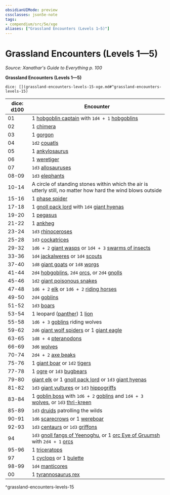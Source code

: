 ```yaml
---
obsidianUIMode: preview
cssclasses: json5e-note
tags:
- compendium/src/5e/xge
aliases: ["Grassland Encounters (Levels 1—5)"]
---
```

# Grassland Encounters (Levels 1—5)
*Source: Xanathar's Guide to Everything p. 100* 

**Grassland Encounters (Levels 1—5)**

`dice: [](grassland-encounters-levels-15-xge.md#^grassland-encounters-levels-15)`

| dice: d100 | Encounter |
|------------|-----------|
| 01 | 1 [hobgoblin captain](5E2014官方资源/bestiary/humanoid/hobgoblin-captain.md) with `1d4 + 1` [hobgoblins](5E2014官方资源/bestiary/humanoid/hobgoblin.md) |
| 02 | 1 [chimera](5E2014官方资源/bestiary/monstrosity/chimera.md) |
| 03 | 1 [gorgon](5E2014官方资源/bestiary/monstrosity/gorgon.md) |
| 04 | `1d2` [couatls](5E2014官方资源/bestiary/celestial/couatl.md) |
| 05 | 1 [ankylosaurus](5E2014官方资源/bestiary/beast/ankylosaurus.md) |
| 06 | 1 [weretiger](5E2014官方资源/bestiary/humanoid/weretiger.md) |
| 07 | `1d3` [allosauruses](5E2014官方资源/bestiary/beast/allosaurus.md) |
| 08-09 | `1d3` [elephants](5E2014官方资源/bestiary/beast/elephant.md) |
| 10-14 | A circle of standing stones within which the air is utterly still, no matter how hard the wind blows outside |
| 15-16 | 1 [phase spider](5E2014官方资源/bestiary/monstrosity/phase-spider.md) |
| 17-18 | 1 [gnoll pack lord](5E2014官方资源/bestiary/humanoid/gnoll-pack-lord.md) with `1d4` [giant hyenas](5E2014官方资源/bestiary/beast/giant-hyena.md) |
| 19-20 | 1 [pegasus](5E2014官方资源/bestiary/celestial/pegasus.md) |
| 21-22 | 1 [ankheg](5E2014官方资源/bestiary/monstrosity/ankheg.md) |
| 23-24 | `1d3` [rhinoceroses](5E2014官方资源/bestiary/beast/rhinoceros.md) |
| 25-28 | `1d3` [cockatrices](5E2014官方资源/bestiary/monstrosity/cockatrice.md) |
| 29-32 | `1d6 + 2` [giant wasps](5E2014官方资源/bestiary/beast/giant-wasp.md) or `1d4 + 3` [swarms of insects](5E2014官方资源/bestiary/beast/swarm-of-insects.md) |
| 33-36 | `1d4` [jackalweres](5E2014官方资源/bestiary/humanoid/jackalwere.md) or `1d4` [scouts](5E2014官方资源/bestiary/humanoid/scout.md) |
| 37-40 | `1d8` [giant goats](5E2014官方资源/bestiary/beast/giant-goat.md) or `1d8` [worgs](5E2014官方资源/bestiary/monstrosity/worg.md) |
| 41-44 | `2d4` [hobgoblins](5E2014官方资源/bestiary/humanoid/hobgoblin.md), `2d4` [orcs](5E2014官方资源/bestiary/humanoid/orc.md), or `2d4` [gnolls](5E2014官方资源/bestiary/humanoid/gnoll.md) |
| 45-46 | `1d2` [giant poisonous snakes](5E2014官方资源/bestiary/beast/giant-poisonous-snake.md) |
| 47-48 | `1d6 + 2` [elk](5E2014官方资源/bestiary/beast/elk.md) or `1d6 + 2` [riding horses](5E2014官方资源/bestiary/beast/riding-horse.md) |
| 49-50 | `2d4` [goblins](5E2014官方资源/bestiary/humanoid/goblin.md) |
| 51-52 | `1d3` [boars](5E2014官方资源/bestiary/beast/boar.md) |
| 53-54 | 1 leopard ([panther](5E2014官方资源/bestiary/beast/panther.md)) 1 [lion](5E2014官方资源/bestiary/beast/lion.md) |
| 55-58 | `1d6 + 3` [goblins](5E2014官方资源/bestiary/humanoid/goblin.md) riding wolves |
| 59-62 | `2d6` [giant wolf spiders](5E2014官方资源/bestiary/beast/giant-wolf-spider.md) or 1 [giant eagle](5E2014官方资源/bestiary/beast/giant-eagle.md) |
| 63-65 | `1d8 + 4` [pteranodons](5E2014官方资源/bestiary/beast/pteranodon.md) |
| 66-69 | `3d6` [wolves](5E2014官方资源/bestiary/beast/wolf.md) |
| 70-74 | `2d4 + 2` [axe beaks](5E2014官方资源/bestiary/beast/axe-beak.md) |
| 75-76 | 1 [giant boar](5E2014官方资源/bestiary/beast/giant-boar.md) or `1d2` [tigers](5E2014官方资源/bestiary/beast/tiger.md) |
| 77-78 | 1 [ogre](5E2014官方资源/bestiary/giant/ogre.md) or `1d3` [bugbears](5E2014官方资源/bestiary/humanoid/bugbear.md) |
| 79-80 | [giant elk](5E2014官方资源/bestiary/beast/giant-elk.md) or 1 [gnoll pack lord](5E2014官方资源/bestiary/humanoid/gnoll-pack-lord.md) or `1d3` [giant hyenas](5E2014官方资源/bestiary/beast/giant-hyena.md) |
| 81-82 | `1d3` [giant vultures](5E2014官方资源/bestiary/beast/giant-vulture.md) or `1d3` [hippogriffs](5E2014官方资源/bestiary/monstrosity/hippogriff.md) |
| 83-84 | 1 [goblin boss](5E2014官方资源/bestiary/humanoid/goblin-boss.md) with `1d6 + 2` [goblins](5E2014官方资源/bestiary/humanoid/goblin.md) and `1d4 + 3` [wolves](5E2014官方资源/bestiary/beast/wolf.md), or `1d3` [thri-kreen](5E2014官方资源/bestiary/humanoid/thri-kreen.md) |
| 85-89 | `1d3` [druids](5E2014官方资源/bestiary/humanoid/druid.md) patrolling the wilds |
| 90-91 | `1d6` [scarecrows](5E2014官方资源/bestiary/construct/scarecrow.md) or 1 [wereboar](5E2014官方资源/bestiary/humanoid/wereboar.md) |
| 92-93 | `1d3` [centaurs](5E2014官方资源/bestiary/monstrosity/centaur.md) or `1d3` [griffons](5E2014官方资源/bestiary/monstrosity/griffon.md) |
| 94 | `1d3` [gnoll fangs of Yeenoghu](5E2014官方资源/bestiary/fiend/gnoll-fang-of-yeenoghu.md), or 1 [orc Eye of Gruumsh](5E2014官方资源/bestiary/humanoid/orc-eye-of-gruumsh.md) with `2d4 + 1` [orcs](5E2014官方资源/bestiary/humanoid/orc.md) |
| 95-96 | 1 [triceratops](5E2014官方资源/bestiary/beast/triceratops.md) |
| 97 | 1 [cyclops](5E2014官方资源/bestiary/giant/cyclops.md) or 1 [bulette](5E2014官方资源/bestiary/monstrosity/bulette.md) |
| 98-99 | `1d4` [manticores](5E2014官方资源/bestiary/monstrosity/manticore.md) |
| 00 | 1 [tyrannosaurus rex](5E2014官方资源/bestiary/beast/tyrannosaurus-rex.md) |
^grassland-encounters-levels-15